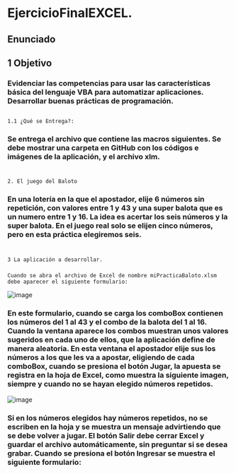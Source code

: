 # EjercicioFinalEXCEL.
## Enunciado
##  1 Objetivo
  ### Evidenciar las competencias para usar las características básica del lenguaje VBA para automatizar aplicaciones.  Desarrollar buenas prácticas de programación.
   ## 
    1.1 ¿Qué se Entrega?:
### Se entrega el archivo que contiene las macros siguientes. Se debe mostrar una carpeta en GitHub con los códigos e imágenes de la aplicación, y el archivo xlm.
# 
    2. El juego del Baloto
### En una lotería en la que el apostador, elije 6 números sin repetición, con valores entre 1 y 43 y una super balota que es un numero entre 1 y 16. La idea es acertar los seis números y la super balota. En el juego real solo se elijen cinco números, pero en esta práctica elegiremos seis.
# 
    3 La aplicación a desarrollar.
### 
    Cuando se abra el archivo de Excel de nombre miPracticaBaloto.xlsm debe aparecer el siguiente formulario:
![image](https://github.com/user-attachments/assets/b8cc0562-188d-4732-a2d6-509c4130e0ce)
###   En este formulario, cuando se carga los comboBox contienen los números del 1 al 43 y el combo de la balota del 1 al 16. Cuando la ventana aparece los combos muestran unos valores sugeridos en cada uno de ellos, que la aplicación define de manera aleatoria. En esta ventana el apostador elije sus los números a los que les va a apostar, eligiendo de cada comboBox, cuando se presiona el botón Jugar, la apuesta se registra en la hoja de Excel, como muestra la siguiente imagen, siempre y cuando no se hayan elegido números repetidos.
![image](https://github.com/user-attachments/assets/eb40f4bb-2779-4c44-9888-aa3ba75db11f)

###   Si en los números elegidos hay números repetidos, no se escriben en la hoja y se muestra un mensaje advirtiendo que se debe volver a jugar. El botón Salir debe cerrar Excel y guardar el archivo automáticamente, sin preguntar si se desea grabar. Cuando se presiona el botón Ingresar se muestra el siguiente formulario:

